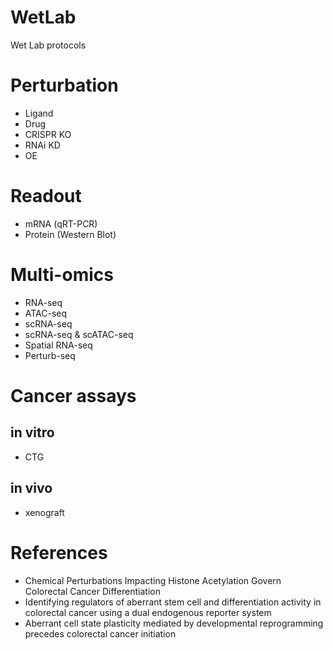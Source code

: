 # WetLab
Wet Lab protocols

# Perturbation
- Ligand
- Drug
- CRISPR KO
- RNAi KD
- OE

# Readout
- mRNA (qRT-PCR)
- Protein (Western Blot)

# Multi-omics
- RNA-seq
- ATAC-seq
- scRNA-seq
- scRNA-seq & scATAC-seq
- Spatial RNA-seq
- Perturb-seq

# Cancer assays
## in vitro
- CTG

## in vivo
- xenograft

# References
- Chemical Perturbations Impacting Histone Acetylation Govern Colorectal Cancer Differentiation
- Identifying regulators of aberrant stem cell and differentiation activity in colorectal cancer using a dual endogenous reporter system
- Aberrant cell state plasticity mediated by developmental reprogramming precedes colorectal cancer initiation
